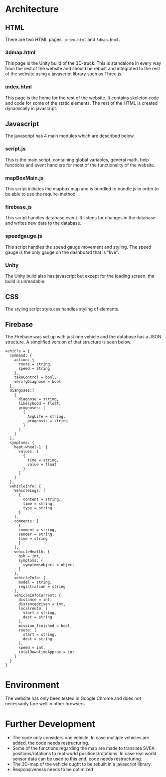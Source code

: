 # Architecture

## HTML

There are two HTML pages. `index.html` and `3dmap.html`.

### 3dmap.html
This page is the Unity build of the 3D-truck.
This is standalone in every way from the rest of the website and should be rebuilt and integrated to the rest of the website using a javascript library such as Three.js.

### index.html
This page is the home for the rest of the website. It contains skeleton code and code for some of the static elements.
The rest of the HTML is created dynamically in javascript.

## Javascript
The javascript has 4 main modules which are described below.

### script.js
This is the main script, containing global variables, general math, help functions and event handlers for most of the functionality of the website.

### mapBoxMain.js
This script initiates the mapbox map and is bundled to bundle.js in order to be able to use the require-method.

### firebase.js
This script handles database event. It listens for changes in the database and writes new data to the database.

### speedgauge.js
This script handles the speed gauge movement and styling. The speed gauge is the only gauge on the dashboard that is "live".

### Unity
The Unity build also has javascript but except for the loading screen, the build is unreadable.

## CSS
The styling script style.css handles styling of elements.

## Firebase
The Firebase was set up with just one vehicle and the database has a JSON structure. A simplified version of that structure is seen below.

```
vehicle = {
  command: {
    action: {
      route = string,
      speed = string
    },
    takeControl = bool,
    verifyDiagnose = bool
  },
  diangoses:[
    {
      diagnose = string,
      likelyhood = float,
      prognoses: [
        {
          AvgLife = string,
          prognosis = string
        }
      ]
    }
  ],
  symptoms: {
    heat-wheel-1: {
      values: [
        {
          time = string,
          value = float
        }
      ]
    }
  },
  vehicleInfo: {
    VehicleLogs: [
      {
        content = string,
        time = string,
        type = string
      }
    ],
    comments: [
      {
      comment = string,
      sender = string,
      time = string
      }
    ],
    vehicleHealth: {
      gsh = int,
      symptoms: {
        symptomsobject = object
      }
    },
    vehicleInfo: {
      model = string,
      registration = string
    },
    vehicleInfoCurrent: {
      distance = int,
      distancedriven = int,
      localroute: [
        start = string,
        dest = string
      ],
      mission_finished = bool,
      route: [
        start = string,
        dest = string
      ],
      speed = int,
      totalDowntimeApprox = int
    }
  }
}
```

# Environment
The website has only been tested in Google Chrome and does not necessarily fare well in other browsers

# Further Development
- The code only considers one vehicle. In case multiple vehicles are added, the code needs restructuring.
- Some of the functions regarding the map are made to translate SVEA positions/rotations to real world positions/rotations. In case real world sensor data can be used to this end, code needs restructuring.
- The 3D-map of the vehicle ought to be rebuilt in a javascript library.
- Responsiveness needs to be optimized
